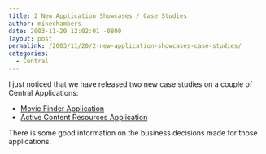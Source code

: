 ```yaml
---
title: 2 New Application Showcases / Case Studies
author: mikechambers
date: 2003-11-20 12:02:01 -0800
layout: post
permalink: /2003/11/20/2-new-application-showcases-case-studies/
categories:
  - Central
---
```



I just noticed that we have released two new case studies on a couple of Central Applications:

*   [Movie Finder Application][1]
*   [Active Content Resources Application][2]

There is some good information on the business decisions made for those applications.

 [1]: http://dynamic.macromedia.com/bin/MM/showcase/scripts/showcase_cs_cover.jsp?Showcase_OID=975622
 [2]: http://dynamic.macromedia.com/bin/MM/showcase/scripts/showcase_cs_cover.jsp?Showcase_OID=975621